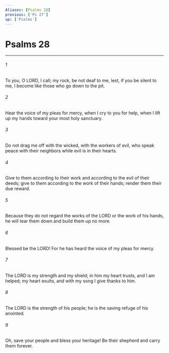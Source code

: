 ```yaml
---
Aliases: [Psalms 28]
previous: ['Ps 27']
up: ['Psalms']
---
```

# Psalms 28

***

 

###### 1 
To you, O LORD, I call; 
 my rock, be not deaf to me, 
 lest, if you be silent to me, 
 I become like those who go down to the pit. 
 
 

###### 2 
Hear the voice of my pleas for mercy, 
 when I cry to you for help, 
 when I lift up my hands 
 toward your most holy sanctuary.
 
 

###### 3 
Do not drag me off with the wicked, 
 with the workers of evil, 
 who speak peace with their neighbors 
 while evil is in their hearts. 
 
 

###### 4 
Give to them according to their work 
 and according to the evil of their deeds; 
 give to them according to the work of their hands; 
 render them their due reward. 
 
 

###### 5 
Because they do not regard the works of the LORD 
 or the work of his hands, 
 he will tear them down and build them up no more.
 
 

###### 6 
Blessed be the LORD! 
 For he has heard the voice of my pleas for mercy. 
 
 

###### 7 
The LORD is my strength and my shield; 
 in him my heart trusts, and I am helped; 
 my heart exults, 
 and with my song I give thanks to him.
 
 

###### 8 
The LORD is the strength of his people; 
 he is the saving refuge of his anointed. 
 
 

###### 9 
Oh, save your people and bless your heritage! 
 Be their shepherd and carry them forever.
 
